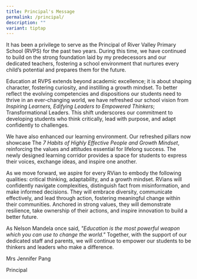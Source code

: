 ```yaml
---
title: Principal's Message
permalink: /principal/
description: ""
variant: tiptap
---
```

<p>It has been a privilege to serve as the Principal of River Valley Primary
School (RVPS) for the past two years. During this time, we have continued
to build on the strong foundation laid by my predecessors and our dedicated
teachers, fostering a school environment that nurtures every child’s potential
and prepares them for the future.</p>
<p></p>
<p>Education at RVPS extends beyond academic excellence; it is about shaping
character, fostering curiosity, and instilling a growth mindset. To better
reflect the evolving competencies and dispositions our students need to
thrive in an ever-changing world, we have refreshed our school vision from <em>Inspiring Learners, Edifying Leaders to Empowered Thinkers</em>;
Transformational Leaders. This shift underscores our commitment to developing
students who think critically, lead with purpose, and adapt confidently
to challenges.</p>
<p></p>
<p>We have also enhanced our learning environment. Our refreshed pillars
now showcase The <em>7 Habits of Highly Effective People and Growth Mindset</em>,
reinforcing the values and attitudes essential for lifelong success. The
newly designed learning corridor provides a space for students to express
their voices, exchange ideas, and inspire one another.</p>
<p></p>
<p>As we move forward, we aspire for every RVian to embody the following
qualities: critical thinking, adaptability, and a growth mindset. RVians
will confidently navigate complexities, distinguish fact from misinformation,
and make informed decisions. They will embrace diversity, communicate effectively,
and lead through action, fostering meaningful change within their communities.
Anchored in strong values, they will demonstrate resilience, take ownership
of their actions, and inspire innovation to build a better future.</p>
<p></p>
<p>As Nelson Mandela once said, <em>"Education is the most powerful weapon which you can use to change the world."</em> Together,
with the support of our dedicated staff and parents, we will continue to
empower our students to be thinkers and leaders who make a difference.</p>
<p></p>
<p>Mrs Jennifer Pang</p>
<p>Principal</p>